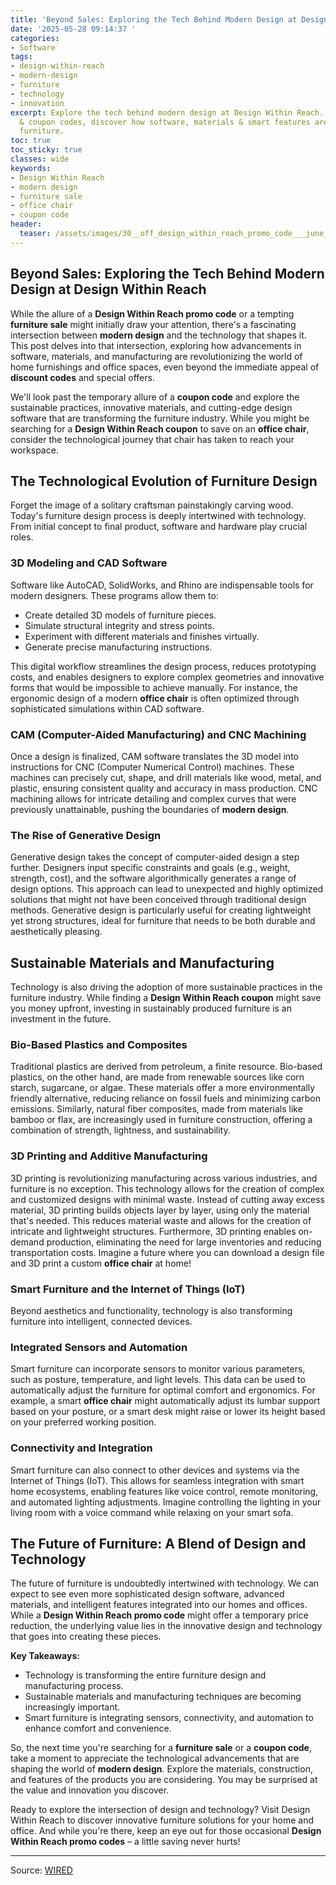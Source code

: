 ```yaml
---
title: 'Beyond Sales: Exploring the Tech Behind Modern Design at Design Within Reach'
date: '2025-05-28 09:14:37 '
categories:
- Software
tags:
- design-within-reach
- modern-design
- furniture
- technology
- innovation
excerpt: Explore the tech behind modern design at Design Within Reach. Beyond sales
  & coupon codes, discover how software, materials & smart features are revolutionizing
  furniture.
toc: true
toc_sticky: true
classes: wide
keywords:
- Design Within Reach
- modern design
- furniture sale
- office chair
- coupon code
header:
  teaser: /assets/images/30__off_design_within_reach_promo_code___june_2025_20250528091437.jpg
---
```


## Beyond Sales: Exploring the Tech Behind Modern Design at Design Within Reach

While the allure of a **Design Within Reach promo code** or a tempting **furniture sale** might initially draw your attention, there's a fascinating intersection between **modern design** and the technology that shapes it. This post delves into that intersection, exploring how advancements in software, materials, and manufacturing are revolutionizing the world of home furnishings and office spaces, even beyond the immediate appeal of **discount codes** and special offers.

We'll look past the temporary allure of a **coupon code** and explore the sustainable practices, innovative materials, and cutting-edge design software that are transforming the furniture industry. While you might be searching for a **Design Within Reach coupon** to save on an **office chair**, consider the technological journey that chair has taken to reach your workspace.

## The Technological Evolution of Furniture Design

Forget the image of a solitary craftsman painstakingly carving wood. Today's furniture design process is deeply intertwined with technology. From initial concept to final product, software and hardware play crucial roles.

### 3D Modeling and CAD Software

Software like AutoCAD, SolidWorks, and Rhino are indispensable tools for modern designers. These programs allow them to:

*   Create detailed 3D models of furniture pieces.
*   Simulate structural integrity and stress points.
*   Experiment with different materials and finishes virtually.
*   Generate precise manufacturing instructions.

This digital workflow streamlines the design process, reduces prototyping costs, and enables designers to explore complex geometries and innovative forms that would be impossible to achieve manually. For instance, the ergonomic design of a modern **office chair** is often optimized through sophisticated simulations within CAD software.

### CAM (Computer-Aided Manufacturing) and CNC Machining

Once a design is finalized, CAM software translates the 3D model into instructions for CNC (Computer Numerical Control) machines. These machines can precisely cut, shape, and drill materials like wood, metal, and plastic, ensuring consistent quality and accuracy in mass production. CNC machining allows for intricate detailing and complex curves that were previously unattainable, pushing the boundaries of **modern design**.

### The Rise of Generative Design

Generative design takes the concept of computer-aided design a step further. Designers input specific constraints and goals (e.g., weight, strength, cost), and the software algorithmically generates a range of design options. This approach can lead to unexpected and highly optimized solutions that might not have been conceived through traditional design methods. Generative design is particularly useful for creating lightweight yet strong structures, ideal for furniture that needs to be both durable and aesthetically pleasing.

## Sustainable Materials and Manufacturing

Technology is also driving the adoption of more sustainable practices in the furniture industry. While finding a **Design Within Reach coupon** might save you money upfront, investing in sustainably produced furniture is an investment in the future.

### Bio-Based Plastics and Composites

Traditional plastics are derived from petroleum, a finite resource. Bio-based plastics, on the other hand, are made from renewable sources like corn starch, sugarcane, or algae. These materials offer a more environmentally friendly alternative, reducing reliance on fossil fuels and minimizing carbon emissions. Similarly, natural fiber composites, made from materials like bamboo or flax, are increasingly used in furniture construction, offering a combination of strength, lightness, and sustainability.

### 3D Printing and Additive Manufacturing

3D printing is revolutionizing manufacturing across various industries, and furniture is no exception. This technology allows for the creation of complex and customized designs with minimal waste. Instead of cutting away excess material, 3D printing builds objects layer by layer, using only the material that's needed. This reduces material waste and allows for the creation of intricate and lightweight structures. Furthermore, 3D printing enables on-demand production, eliminating the need for large inventories and reducing transportation costs. Imagine a future where you can download a design file and 3D print a custom **office chair** at home!

### Smart Furniture and the Internet of Things (IoT)

Beyond aesthetics and functionality, technology is also transforming furniture into intelligent, connected devices.

### Integrated Sensors and Automation

Smart furniture can incorporate sensors to monitor various parameters, such as posture, temperature, and light levels. This data can be used to automatically adjust the furniture for optimal comfort and ergonomics. For example, a smart **office chair** might automatically adjust its lumbar support based on your posture, or a smart desk might raise or lower its height based on your preferred working position.

### Connectivity and Integration

Smart furniture can also connect to other devices and systems via the Internet of Things (IoT). This allows for seamless integration with smart home ecosystems, enabling features like voice control, remote monitoring, and automated lighting adjustments. Imagine controlling the lighting in your living room with a voice command while relaxing on your smart sofa. 

## The Future of Furniture: A Blend of Design and Technology

The future of furniture is undoubtedly intertwined with technology. We can expect to see even more sophisticated design software, advanced materials, and intelligent features integrated into our homes and offices. While a **Design Within Reach promo code** might offer a temporary price reduction, the underlying value lies in the innovative design and technology that goes into creating these pieces. 

**Key Takeaways:**

*   Technology is transforming the entire furniture design and manufacturing process.
*   Sustainable materials and manufacturing techniques are becoming increasingly important.
*   Smart furniture is integrating sensors, connectivity, and automation to enhance comfort and convenience.

So, the next time you're searching for a **furniture sale** or a **coupon code**, take a moment to appreciate the technological advancements that are shaping the world of **modern design**. Explore the materials, construction, and features of the products you are considering. You may be surprised at the value and innovation you discover.

Ready to explore the intersection of design and technology? Visit Design Within Reach to discover innovative furniture solutions for your home and office. And while you're there, keep an eye out for those occasional **Design Within Reach promo codes** – a little saving never hurts!


---

Source: [WIRED](https://www.wired.com/story/design-within-reach-promo-code/)
